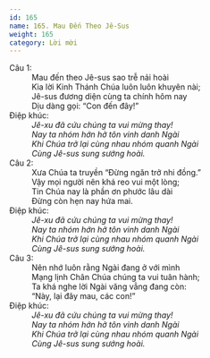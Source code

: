 ```yaml
---
id: 165
name: 165. Mau Đến Theo Jê-Sus
weight: 165
category: Lời mời
---
```

<dl><dt>Câu 1:</dt><dd data-verse="1">Mau đến theo Jê-sus sao trễ nải hoài <br/>Kìa lời Kinh Thánh Chúa luôn luôn khuyên nài; <br/>Jê-sus đương diện cùng ta chính hôm nay <br/>Dịu dàng gọi: “Con đến đây!” </dd><dt>Điệp khúc:</dt><dd data-chorus="1"><em>Jê-xu đã cứu chúng ta vui mừng thay! <br/>Nay ta nhóm hớn hở tôn vinh danh Ngài <br/>Khi Chúa trở lại cùng nhau nhóm quanh Ngài <br/>Cùng Jê-sus sung sướng hoài. </em></dd><dt>Câu 2:</dt><dd data-verse="2">Xưa Chúa ta truyền “Đừng ngăn trở nhi đồng.” <br/>Vậy mọi người nên khá reo vui một lòng; <br/>Tin Chúa nay là phần ơn phước lâu dài <br/>Đừng còn hẹn nay hứa mai. </dd><dt>Điệp khúc:</dt><dd data-chorus="1"><em>Jê-xu đã cứu chúng ta vui mừng thay! <br/>Nay ta nhóm hớn hở tôn vinh danh Ngài <br/>Khi Chúa trở lại cùng nhau nhóm quanh Ngài <br/>Cùng Jê-sus sung sướng hoài. </em></dd><dt>Câu 3:</dt><dd data-verse="3">Nên nhớ luôn rằng Ngài đang ở với mình <br/>Mạng lịnh Chân Chúa chúng ta vui tuân hành; <br/>Ta khá nghe lời Ngài văng vẳng đang còn: <br/>“Này, lại đây mau, các con!” </dd><dt>Điệp khúc:</dt><dd data-chorus="1"><em>Jê-xu đã cứu chúng ta vui mừng thay! <br/>Nay ta nhóm hớn hở tôn vinh danh Ngài <br/>Khi Chúa trở lại cùng nhau nhóm quanh Ngài <br/>Cùng Jê-sus sung sướng hoài. </em></dd></dl>
